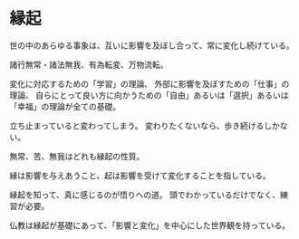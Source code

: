 # 縁起

世の中のあらゆる事象は、互いに影響を及ぼし合って、常に変化し続けている。

諸行無常・諸法無我、有為転変、万物流転。

変化に対応するための「学習」の理論、
外部に影響を及ぼすための「仕事」の理論、
自らにとって良い方に向かうための「自由」あるいは「選択」あるいは「幸福」の理論が全ての基礎。

立ち止まっていると変わってしまう。
変わりたくないなら、歩き続けるしかない。

無常、苦、無我はどれも縁起の性質。

縁は影響を与えあうこと、起は影響を受けて変化することを指している。

縁起を知って、真に感じるのが悟りへの道。
頭でわかっているだけでなく、練習が必要。

仏教は縁起が基礎にあって、「影響と変化」を中心にした世界観を持っている。
